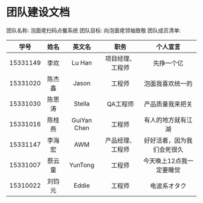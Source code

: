 # 团队建设文档


团队名称: 泡面佬扫码点餐系统
团队目标: 向泡面佬领袖致敬
团队成员清单:

| 学号 | 姓名 | 英文名 | 职务 | 个人宣言 |
|:---:|:----:|:-----:|:---:|:-------:|
|15331149|李欢|Lu Han|项目经理、工程师|先挣一个亿|
|15331020|陈杰鑫|Jason|工程师|泡面我喜欢统一的|
|15331030|陈思涛|Stella|QA工程师|产品质量我来把关|
|15331016|陈桂燕|GuiYan Chen|工程师|有人的地方就有江湖|
|15331147|李海宏|AWM|产品经理、工程师|好好活着，因为我们会死很久|
|15331007|蔡云童|YunTong|工程师|今天晚上12点我一定要睡觉|
|15310022|刘钧元|Eddie|工程师|电波系オタク|